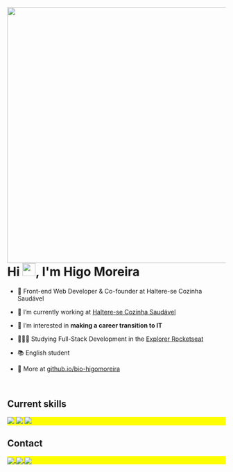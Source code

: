 <img align="right" height="590em" src="https://raw.githubusercontent.com/gist/HigoMoreira/9c4be7ac5ad6331b67071c2e1eaaf2e1/raw/686e8a6a7bd5382bc3d481358139ce642cf427c6/githubcard.svg"/>
<h1 align="left">Hi <img src="https://raw.githubusercontent.com/kaueMarques/kaueMarques/master/hi.gif" height="30px">, I'm Higo Moreira</h1>

- 🚀 Front-end Web Developer & Co-founder at Haltere-se Cozinha Saudável 

- 🥦 I’m currently working at [Haltere-se Cozinha Saudável](https://instagram.com/halteresecozinhasaudavel)

- 👀 I’m interested in **making a career transition to IT**

- 👨🏽‍💻 Studying Full-Stack Development in the [Explorer Rocketseat](https://www.rocketseat.com.br/explorer?gclid=Cj0KCQjw_7KXBhCoARIsAPdPTfhNzsRQoPzGXT8sO56dOHQoFrA5kUNnpvxGzYWyt4TFDjYrd49mI8oaAgbAEALw_wcB)

- 📚 English student

- 🔎 More at [github.io/bio-higomoreira](https://higomoreira.github.io/Bio-Higo-Moreira/)

<br>

## Current skills

<p align="left" style="background:yellow">
  <img src="https://img.shields.io/badge/-HTML-05122A?style=flat&logo=HTML5"> 
  <img src="https://img.shields.io/badge/-CSS-05122A?style=flat&logo=CSS3&logoColor=1572B6">
  <img src="https://img.shields.io/badge/-JavaScript-05122A?style=flat&logo=javascript">
  
 <br>

## Contact

<p align="left" style="background:yellow">
<a href="https://www.linkedin.com/in/higo-moreira-751797100/" target="_blank">
  <img align="center" src="https://img.shields.io/badge/-Linkedin-05122A?style=flat&logo=linkedin"/>
</a>
<a href="https://instagram.com/higomoreira_" target="_blank">
 <img align="center" src="https://img.shields.io/badge/-Instagram-05122A?style=flat&logo=instagram"/>
</a>
<a href="mailto://higomoreiraq@gmail.com" target="_blank">
 <img align="center" src="https://img.shields.io/badge/-Gmail-05122A?style=flat&logo=gmail"/>
</a>
</p>
<!--

<br><br>

## 🛠 &nbsp;Tech Stack

![JavaScript](https://img.shields.io/badge/-JavaScript-05122A?style=flat&logo=javascript)&nbsp;
![Node.js](https://img.shields.io/badge/-Node.js-05122A?style=flat&logo=node.js)&nbsp;
![HTML](https://img.shields.io/badge/-HTML-05122A?style=flat&logo=HTML5)&nbsp;
![CSS](https://img.shields.io/badge/-CSS-05122A?style=flat&logo=CSS3&logoColor=1572B6)&nbsp;
![React](https://img.shields.io/badge/-React-05122A?style=flat&logo=react)&nbsp;
![Git](https://img.shields.io/badge/-Git-05122A?style=flat&logo=git)&nbsp;
![GitHub](https://img.shields.io/badge/-GitHub-05122A?style=flat&logo=github)&nbsp;
![Markdown](https://img.shields.io/badge/-Markdown-05122A?style=flat&logo=markdown)&nbsp;
![Visual Studio Code](https://img.shields.io/badge/-Visual%20Studio%20Code-05122A?style=flat&logo=visual-studio-code&logoColor=007ACC)&nbsp;
![PostgreSQL](https://img.shields.io/badge/-PostgreSQL-05122A?style=flat&logo=postgresql)&nbsp;
![SQLite](https://img.shields.io/badge/-SQLite-05122A?style=flat&logo=sqlite)&nbsp;

<br><br>

-->

<!---
HigoMoreira/HigoMoreira is a ✨ special ✨ repository because its `README.md` (this file) appears on your GitHub profile.
You can click the Preview link to take a look at your changes.
--->
